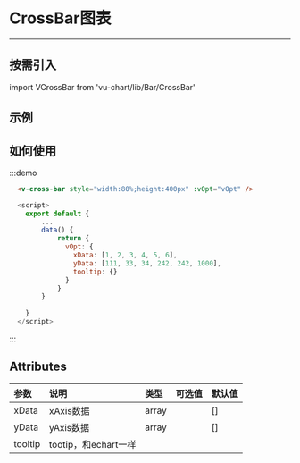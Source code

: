 
# CrossBar图表


---
## 按需引入
import VCrossBar from 'vu-chart/lib/Bar/CrossBar'

## 示例
<div class="demo-block">
  <CrossBarDemo />
</div>

## 如何使用

:::demo
```html
  <v-cross-bar style="width:80%;height:400px" :vOpt="vOpt" />
```
```js
  <script>
    export default {
        ...
        data() {
            return {
              vOpt: {
                xData: [1, 2, 3, 4, 5, 6],
                yData: [111, 33, 34, 242, 242, 1000],
                tooltip: {}
              }
            }
        }
        
    }
  </script>
```
:::


## Attributes




|     参数              | 说明                    | 类型       | 可选值                 | 默认值  |
|:-----------           |:--------               |:-------    |:-------               |:--------|
| xData                 |xAxis数据              | array     |                       |   []   |
| yData                 |yAxis数据                | array     |                       |   []   |
| tooltip               |tootip，和echart一样      |           |                       |        |


      